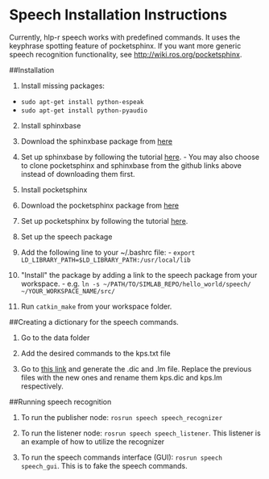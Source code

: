 # Speech Installation Instructions

Currently, hlp-r speech works with predefined commands. It uses the keyphrase spotting feature of pocketsphinx. If you want more generic speech recognition functionality, see http://wiki.ros.org/pocketsphinx.

##Installation
1. Install missing packages:
  - `sudo apt-get install python-espeak`
  - `sudo apt-get install python-pyaudio`

2. Install sphinxbase
  1. Download the sphinxbase package from [here](https://sourceforge.net/projects/cmusphinx/files/sphinxbase/5prealpha/)
  2. Set up sphinxbase by following the tutorial [here](https://github.com/cmusphinx/sphinxbase).
    - You may also choose to clone pocketsphinx and sphinxbase from the github links above instead of downloading them first. 

3. Install pocketsphinx
  1. Download the pocketsphinx package from [here](https://sourceforge.net/projects/cmusphinx/files/pocketsphinx/5prealpha/)
  2. Set up pocketsphinx by following the tutorial [here](https://github.com/cmusphinx/pocketsphinx).

4. Set up the speech package
  1. Add the following line to your ~/.bashrc file:
    - `export LD_LIBRARY_PATH=$LD_LIBRARY_PATH:/usr/local/lib`
  2. "Install" the package by adding a link to the speech package from your workspace.
    - e.g. `ln -s ~/PATH/TO/SIMLAB_REPO/hello_world/speech/ ~/YOUR_WORKSPACE_NAME/src/`
  3. Run `catkin_make` from your workspace folder.

##Creating a dictionary for the speech commands.
  1. Go to the data folder

  2. Add the desired commands to the kps.txt file
  
  3. Go to [this link](http://www.speech.cs.cmu.edu/tools/lmtool-new.html) and generate the .dic and .lm file. Replace the previous files with the new ones and rename them kps.dic and kps.lm respectively.

##Running speech recognition
1. To run the publisher node: `rosrun speech speech_recognizer`

2. To run the listener node: `rosrun speech speech_listener`. This listener is an example of how to utilize the recognizer

3. To run the speech commands interface (GUI): `rosrun speech speech_gui`. This is to fake the speech commands.




